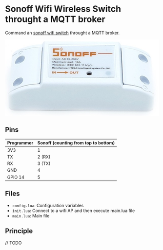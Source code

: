 # Sonoff Wifi Wireless Switch throught a MQTT broker

Command an [sonoff wifi switch](https://www.itead.cc/sonoff-wifi-wireless-switch.html) throught a MQTT broker.

![](https://github.com/Wifsimster/sonoff-mqtt/blob/master/sonoff_wifi_switch.jpg)

## Pins

Programmer | Sonoff (counting from top to bottom)
-------- | --------
3V3 | 1
TX	| 2 (RX)
RX	| 3 (TX)
GND	| 4
GPIO 14 | 5

## Files

* ``config.lua``: Configuration variables
* ``init.lua``: Connect to a wifi AP and then execute main.lua file
* ``main.lua``: Main file

## Principle

// TODO
